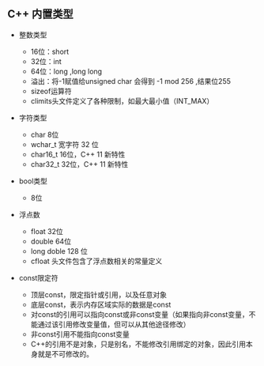 ## C++ 内置类型
* 整数类型
  * 16位：short
  * 32位：int
  * 64位：long ,long long 
  * 溢出：将-1赋值给unsigned char 会得到 -1 mod 256 ,结果位255
  * sizeof运算符
  * climits头文件定义了各种限制，如最大最小值（INT_MAX）
* 字符类型
  * char 8位
  * wchar_t 宽字符 32 位
  * char16_t  16位，C++ 11 新特性
  * char32_t  32位，C++ 11 新特性
* bool类型
  * 8位 
  
* 浮点数
  * float 32位
  * double 64位
  * long  doble 128 位
  * cfloat 头文件包含了浮点数相关的常量定义


* const限定符
  * 顶层const，限定指针或引用，以及任意对象
  * 底层const，表示内存区域实际的数据是const
  * 对const的引用可以指向const或非const变量（如果指向非const变量，不能通过该引用修改变量值，但可以从其他途径修改）
  * 非const引用不能指向const变量
  * C++的引用不是对象，只是别名，不能修改引用绑定的对象，因此引用本身就是不可修改的。
  






